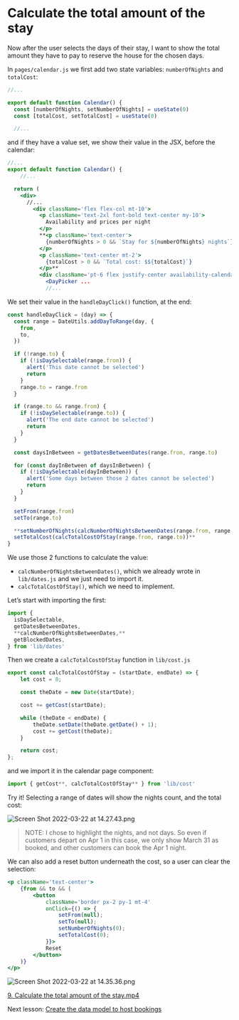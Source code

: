 # Calculate the total amount of the stay

Now after the user selects the days of their stay, I want to show the total amount they have to pay to reserve the house for the chosen days.

In `pages/calendar.js` we first add two state variables: `numberOfNights` and `totalCost`:

```jsx
//...

export default function Calendar() {
  const [numberOfNights, setNumberOfNights] = useState(0)
  const [totalCost, setTotalCost] = useState(0)

  //...
```

and if they have a value set, we show their value in the JSX, before the calendar:

```jsx
//...
export default function Calendar() {
	//...

  return (
    <div>
      //...
        <div className='flex flex-col mt-10'>
          <p className='text-2xl font-bold text-center my-10'>
            Availability and prices per night
          </p>
          **<p className='text-center'>
            {numberOfNights > 0 && `Stay for ${numberOfNights} nights`}
          </p>
          <p className='text-center mt-2'>
            {totalCost > 0 && `Total cost: $${totalCost}`}
          </p>**
          <div className='pt-6 flex justify-center availability-calendar'>
            <DayPicker ...
            //...
```

We set their value in the `handleDayClick()` function, at the end:

```jsx
const handleDayClick = (day) => {
  const range = DateUtils.addDayToRange(day, {
    from,
    to,
  })

  if (!range.to) {
    if (!isDaySelectable(range.from)) {
      alert('This date cannot be selected')
      return
    }
    range.to = range.from
  }

  if (range.to && range.from) {
    if (!isDaySelectable(range.to)) {
      alert('The end date cannot be selected')
      return
    }
  }

  const daysInBetween = getDatesBetweenDates(range.from, range.to)

  for (const dayInBetween of daysInBetween) {
    if (!isDaySelectable(dayInBetween)) {
      alert('Some days between those 2 dates cannot be selected')
      return
    }
  }

  setFrom(range.from)
  setTo(range.to)

  **setNumberOfNights(calcNumberOfNightsBetweenDates(range.from, range.to) + 1)
  setTotalCost(calcTotalCostOfStay(range.from, range.to))**
}
```

We use those 2 functions to calculate the value:

- `calcNumberOfNightsBetweenDates()`, which we already wrote in `lib/dates.js` and we just need to import it.
- `calcTotalCostOfStay()`, which we need to implement.

Let’s start with importing the first:

```jsx
import {
  isDaySelectable,
  getDatesBetweenDates,
  **calcNumberOfNightsBetweenDates,**
  getBlockedDates,
} from 'lib/dates'
```

Then we create a `calcTotalCostOfStay` function in `lib/cost.js`

```jsx
export const calcTotalCostOfStay = (startDate, endDate) => {
	let cost = 0;

	const theDate = new Date(startDate);

	cost += getCost(startDate);

	while (theDate < endDate) {
		theDate.setDate(theDate.getDate() + 1);
		cost += getCost(theDate);
	}

	return cost;
};
```

and we import it in the calendar page component:

```jsx
import { getCost**, calcTotalCostOfStay** } from 'lib/cost'
```

Try it! Selecting a range of dates will show the nights count, and the total cost:

![Screen Shot 2022-03-22 at 14.27.43.png](https://s3-us-west-2.amazonaws.com/secure.notion-static.com/03ece4aa-dc81-4ac9-8032-aa46e81b92e8/Screen_Shot_2022-03-22_at_14.27.43.png)

> NOTE: I chose to highlight the nights, and not days. So even if customers depart on Apr 1 in this case, we only show March 31 as booked, and other customers can book the Apr 1 night.

We can also add a reset button underneath the cost, so a user can clear the selection:

```jsx
<p className='text-center'>
	{from && to && (
		<button
			className='border px-2 py-1 mt-4'
			onClick={() => {
				setFrom(null);
				setTo(null);
				setNumberOfNights(0);
				setTotalCost(0);
			}}>
			Reset
		</button>
	)}
</p>
```

![Screen Shot 2022-03-22 at 14.35.36.png](https://s3-us-west-2.amazonaws.com/secure.notion-static.com/7c2e8517-472a-4594-a7e6-651466c9449d/Screen_Shot_2022-03-22_at_14.35.36.png)

[9. Calculate the total amount of the stay.mp4](https://s3-us-west-2.amazonaws.com/secure.notion-static.com/c6df5cdc-0cf8-491c-8554-da71b0bdc082/9._Calculate_the_total_amount_of_the_stay.mp4)

Next lesson: [Create the data model to host bookings](https://www.notion.so/Create-the-data-model-to-host-bookings-a4688520d4c54c4a812169797372fcef)
